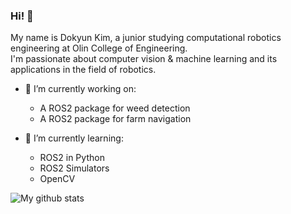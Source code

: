 ### Hi! 👋  
My name is Dokyun Kim, a junior studying computational robotics engineering at Olin College of Engineering.  
I'm passionate about computer vision & machine learning and its applications in the field of robotics.

- 🔭 I’m currently working on:
   - A ROS2 package for weed detection
   - A ROS2 package for farm navigation

- 🌱 I’m currently learning:
   - ROS2 in Python
   - ROS2 Simulators
   - OpenCV

![My github stats](https://github-readme-stats.vercel.app/api?username=dokyun-kim4&show_icons=true)  
 
<!--
![Top Langs](https://github-readme-stats.vercel.app/api/top-langs/?username=dokyun-kim4&layout=compact)
Here are some ideas to get you started:


- 👯 I’m looking to collaborate on ...
- 🤔 I’m looking for help with ...
- 💬 Ask me about ...
- 📫 How to reach me: ...
- 😄 Pronouns: ...
- ⚡ Fun fact: ...
-->

